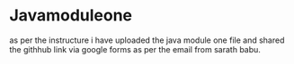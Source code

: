 # Javamoduleone
as per the  instructure i have uploaded the java module one file and shared the githhub link via google forms as per the email from sarath babu.
